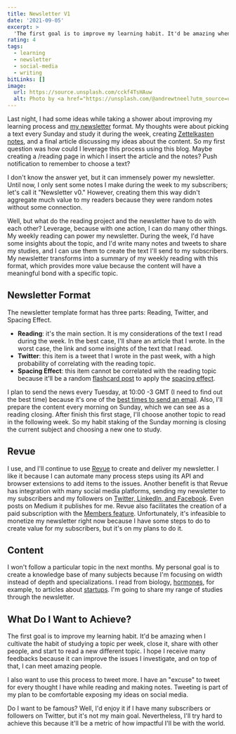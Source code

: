```yaml
---
title: Newsletter V1
date: '2021-09-05'
excerpt: >
  'The first goal is to improve my learning habit. It'd be amazing when I cultivate the habit of studying a topic per week, close it, share with other people, and start to read a new different topic. I hope I receive many feedbacks because it can improve the issues I investigate, and on top of that, I can meet amazing people.'
rating: 4
tags:
  - learning
  - newsletter
  - social-media
  - writing
bitLinks: []
image:
  url: https://source.unsplash.com/cckf4TsHAuw
  alt: Photo by <a href="https://unsplash.com/@andrewtneel?utm_source=unsplash&utm_medium=referral&utm_content=creditCopyText">Andrew Neel</a> on <a href="https://unsplash.com/s/photos/newsletter?utm_source=unsplash&utm_medium=referral&utm_content=creditCopyText">Unsplash</a>
---
```


Last night, I had some ideas while taking a shower about improving my learning process and [my newsletter](https://www.getrevue.co/profile/arantespp) format. My thoughts were about picking a text every Sunday and study it during the week, creating [Zettelkasten notes](/zettelkasten), and a final article discussing my ideas about the content. So my first question was how could I leverage this process using this blog. Maybe creating a /reading page in which I insert the article and the notes? Push notification to remember to choose a text?

I don't know the answer yet, but it can immensely power my newsletter. Until now, I only sent some notes I make during the week to my subscribers; let's call it "Newsletter v0." However, creating them this way didn't aggregate much value to my readers because they were random notes without some connection.

Well, but what do the reading project and the newsletter have to do with each other? Leverage, because with one action, I can do many other things. My weekly reading can power my newsletter. During the week, I'd have some insights about the topic, and I'd write many notes and tweets to share my studies, and I can use them to create the text I'll send to my subscribers. My newsletter transforms into a summary of my weekly reading with this format, which provides more value because the content will have a meaningful bond with a specific topic.

## Newsletter Format

The newsletter template format has three parts: Reading, Twitter, and Spacing Effect.

- **Reading**: it's the main section. It is my considerations of the text I read during the week. In the best case, I'll share an article that I wrote. In the worst case, the link and some insights of the text that I read.
- **Twitter**: this item is a tweet that I wrote in the past week, with a high probability of correlating with the reading topic.
- **Spacing Effect**: this item cannot be correlated with the reading topic because it'll be a random [flashcard post](/flashcard) to apply the [spacing effect](/zettelkasten/spacing-effect-learning).

I plan to send the news every Tuesday, at 10:00 -3 GMT (I need to find out the best time) because it's one of the [best times to send an email](https://blog.hubspot.com/marketing/best-time-to-send-email). Also, I'll prepare the content every morning on Sunday, which we can see as a reading closing. After finish this first stage, I'll choose another topic to read in the following week. So my habit staking of the Sunday morning is closing the current subject and choosing a new one to study.

## Revue

I use, and I'll continue to use [Revue](https://www.getrevue.co/) to create and deliver my newsletter. I like it because I can automate many process steps using its API and browser extensions to add items to the issues. Another benefit is that Revue has integration with many social media platforms, sending my newsletter to my subscribers and my followers on [Twitter, LinkedIn, and Facebook](/contact). Even posts on Medium it publishes for me. Revue also facilitates the creation of a paid subscription with the [Members feature](https://www.getrevue.co/profile/arantespp/members). Unfortunately, it's infeasible to monetize my newsletter right now because I have some steps to do to create value for my subscribers, but it's on my plans to do it.

## Content

I won't follow a particular topic in the next months. My personal goal is to create a knowledge base of many subjects because I'm focusing on width instead of depth and specializations. I read from biology, [hormones](/zettelkasten/hormones), for example, to articles about [startups](/tags/startups). I'm going to share my range of studies through the newsletter.

## What Do I Want to Achieve?

The first goal is to improve my learning habit. It'd be amazing when I cultivate the habit of studying a topic per week, close it, share with other people, and start to read a new different topic. I hope I receive many feedbacks because it can improve the issues I investigate, and on top of that, I can meet amazing people.

I also want to use this process to tweet more. I have an "excuse" to tweet for every thought I have while reading and making notes. Tweeting is part of my plan to be comfortable exposing my ideas on social media.

Do I want to be famous? Well, I'd enjoy it if I have many subscribers or followers on Twitter, but it's not my main goal. Nevertheless, I'll try hard to achieve this because it'll be a metric of how impactful I'll be with the world.
